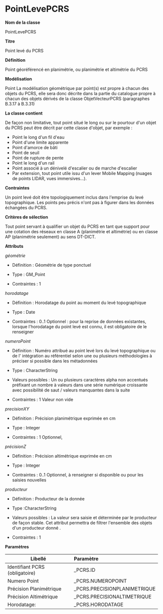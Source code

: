 # PointLevePCRS #



**Nom de la classe**

PointLevePCRS

**Titre**

Point levé du PCRS

**Définition**

Point géoréférencé en planimétrie, ou planimétrie et altimétrie du PCRS

**Modélisation**

Point La modélisation géométrique par point(s) est propre à chacun des objets du PCRS, elle sera donc décrite dans la partie du catalogue propre à chacun des objets dérivés de la classe ObjetVecteurPCRS (paragraphes B.3.17 à B.3.31)

**La classe contient**

De façon non limitative, tout point situé le long ou sur le pourtour d'un objet du PCRS peut être décrit par cette classe d'objet, par exemple :
- Point le long d'un fil d'eau  
- Point d'une limite apparente  
- Point d'amorce de bâti  
- Point de seuil  
- Point de rupture de pente  
- Point le long d'un rail  
- Point associé à un dénivelé d'escalier ou de marche d'escalier  
- Par extension, tout point utile issu d'un lever Mobile Mapping (nuages de points LIDAR, vues immersives...).  

**Contraintes**

Un point levé doit être topologiquement inclus dans l'emprise du levé topographique. Les points peu précis n'ont pas à figurer dans les données échangées du PCRS.

**Critères de sélection**

Tout point servant à qualifier un objet du PCRS en tant que support pour une cotation des réseaux en classe A (planimétrie et altimétrie) ou en classe AP (planimétrie seulement) au sens DT-DICT.

**Attributs**

*géométrie*

- Définition : Géométrie de type ponctuel

- Type : GM_Point

- Contraintes : 1

*horodatage*

- Définition : Horodatage du point au moment du levé topographique

- Type : Date

- Contraintes : 0..1 Optionnel : pour la reprise de données existantes, lorsque l'horodatage du point levé est connu, il est obligatoire de le renseigner

*numeroPoint*

- Définition : Numéro attribué au point levé lors du levé topographique ou de l' intégration au référentiel selon une ou plusieurs méthodologies à préciser si possible dans les métadonnées

- Type : CharacterString

- Valeurs possibles : Un ou plusieurs caractères alpha non accentués préfixant un nombre à valeurs dans une série numérique croissante avec possibilité de saut / valeurs manquantes dans la suite

- Contraintes : 1 Valeur non vide

*precisionXY*

- Définition : Précision planimétrique exprimée en cm

- Type : Integer

- Contraintes : 1 Optionnel,

*précisionZ*

- Définition : Précision altimétrique exprimée en cm

- Type : Integer

- Contraintes : 0..1 Optionnel, à renseigner si disponible ou pour les saisies nouvelles

*producteur*

- Définition : Producteur de la donnée

- Type :CharacterString

- Valeurs possibles : La valeur sera saisie et déterminée par le producteur de façon stable. Cet attribut permettra de filtrer l'ensemble des objets d'un producteur donné .

- Contraintes : 1

**Paramètres**

| Libellé | Paramètre |
| ---------|:-------------|
|Identifiant PCRS (obligatoire)|_PCRS.ID|
|Numero Point|_PCRS.NUMEROPOINT|
|Précision Planimétrique|_PCRS.PRECISIONPLANIMETRIQUE|
|Précision Altimétrique|_PCRS.PRECISIONALTIMETRIQUE|
|Horodatage:|_PCRS.HORODATAGE|
